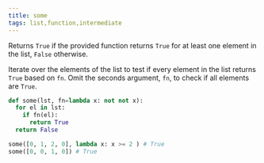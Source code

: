 ```yaml
---
title: some
tags: list,function,intermediate
---
```


Returns `True` if the provided function returns `True` for at least one element in the list, `False` otherwise.

Iterate over the elements of the list to test if every element in the list returns `True` based on `fn`.
Omit the seconds argument, `fn`, to check if all elements are `True`.

```py
def some(lst, fn=lambda x: not not x):
  for el in lst:
    if fn(el):
      return True
  return False
```

```py
some([0, 1, 2, 0], lambda x: x >= 2 ) # True
some([0, 0, 1, 0]) # True
```
